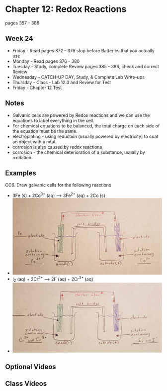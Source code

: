 # Chapter 12:  Redox Reactions

pages 357 - 386

## Week 24

- Friday - Read pages 372 - 376 stop before Batteries that you actually use
- Monday - Read pages 376 - 380
- Tuesday - Study, complete Review pages 385 - 386, check and correct Review
- Wednesday - CATCH-UP DAY, Study, & Complete Lab Write-ups
- Thursday - Class - Lab 12.3 and Review for Test
- Friday - Chapter 12 Test

## Notes

- Galvanic cells are powered by Redox reactions and we can use the equations to label everything in the cell.
- For chemical equations to be balanced, the total charge on each side of the equation must be the same.
- electroplating - using reduction (usually powered by electricity) to coat an object with a mtal.
- corrosion is also caused by redox reactions
- corrosion - the chemical deterioration of a substance, usually by oxidation.

## Examples

CC6. Draw galvanic cells for the following reactions
- 3Fe (s) + 2Co<sup>3+</sup> (aq) --> 3Fe<sup>2+</sup> (aq) + 2Co (s)
- ![Fe Galvanic Cell](FeGalvanicCell1.jpg)
- I<sub>2</sub> (aq) + 2Cr<sup>2+</sup> --> 2I<sup>-</sup> (aq) + 2Cr<sup>3+</sup> (aq)
- ![I2 Galvanic Cell](I2GalvanicCell.jpg)

## Optional Videos

## Class Videos
